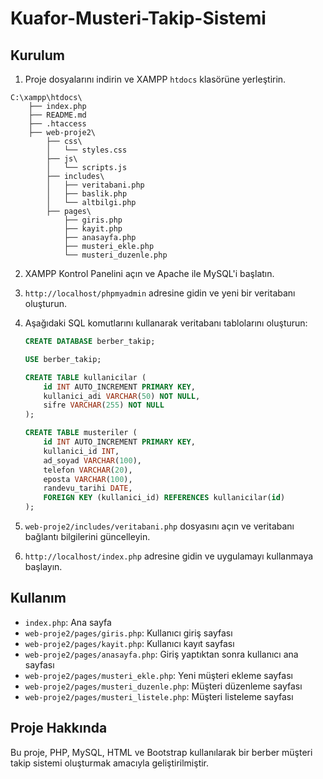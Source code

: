 # Kuafor-Musteri-Takip-Sistemi

## Kurulum

1. Proje dosyalarını indirin ve XAMPP `htdocs` klasörüne yerleştirin.
```
C:\xampp\htdocs\
    ├── index.php
    ├── README.md
    ├── .htaccess
    ├── web-proje2\
        ├── css\
        │   └── styles.css
        ├── js\
        │   └── scripts.js
        ├── includes\
        │   ├── veritabani.php
        │   ├── baslik.php
        │   └── altbilgi.php
        ├── pages\
            ├── giris.php
            ├── kayit.php
            ├── anasayfa.php
            ├── musteri_ekle.php
            └── musteri_duzenle.php

```
2. XAMPP Kontrol Panelini açın ve Apache ile MySQL'i başlatın.
3. `http://localhost/phpmyadmin` adresine gidin ve yeni bir veritabanı oluşturun.
4. Aşağıdaki SQL komutlarını kullanarak veritabanı tablolarını oluşturun:

    ```sql
    CREATE DATABASE berber_takip;

    USE berber_takip;

    CREATE TABLE kullanicilar (
        id INT AUTO_INCREMENT PRIMARY KEY,
        kullanici_adi VARCHAR(50) NOT NULL,
        sifre VARCHAR(255) NOT NULL
    );

    CREATE TABLE musteriler (
        id INT AUTO_INCREMENT PRIMARY KEY,
        kullanici_id INT,
        ad_soyad VARCHAR(100),
        telefon VARCHAR(20),
        eposta VARCHAR(100),
        randevu_tarihi DATE,
        FOREIGN KEY (kullanici_id) REFERENCES kullanicilar(id)
    );
    ```

5. `web-proje2/includes/veritabani.php` dosyasını açın ve veritabanı bağlantı bilgilerini güncelleyin.
6. `http://localhost/index.php` adresine gidin ve uygulamayı kullanmaya başlayın.

## Kullanım

- `index.php`: Ana sayfa
- `web-proje2/pages/giris.php`: Kullanıcı giriş sayfası
- `web-proje2/pages/kayit.php`: Kullanıcı kayıt sayfası
- `web-proje2/pages/anasayfa.php`: Giriş yaptıktan sonra kullanıcı ana sayfası
- `web-proje2/pages/musteri_ekle.php`: Yeni müşteri ekleme sayfası
- `web-proje2/pages/musteri_duzenle.php`: Müşteri düzenleme sayfası
- `web-proje2/pages/musteri_listele.php`: Müşteri listeleme sayfası

## Proje Hakkında

Bu proje, PHP, MySQL, HTML ve Bootstrap kullanılarak bir berber müşteri takip sistemi oluşturmak amacıyla geliştirilmiştir.
